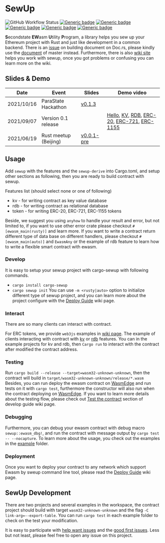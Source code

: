 # SewUp

![GitHub Workflow Status](https://img.shields.io/github/workflow/status/second-state/SewUp/CI)
[![Generic badge](https://img.shields.io/badge/sewup-0.1.3-green.svg)](https://crates.io/crates/sewup)
[![Generic badge](https://img.shields.io/badge/SewUpDoc-main-green.svg)](https://second-state.github.io/SewUp/sewup/)
[![Generic badge](https://img.shields.io/badge/sewup_derive-0.1.3-green.svg)](https://crates.io/crates/sewup-derive)
[![Generic badge](https://img.shields.io/badge/SewUpDeriveDoc-main-green.svg)](https://second-state.github.io/SewUp/sewup_derive/)
[![Generic badge](https://img.shields.io/badge/cargo_sewup-0.1.3-green.svg)](https://crates.io/crates/cargo-sewup)

**S**econdstate **EW**asm **U**tility **P**rogram, a library helps you sew up your Ethereum project with Rust and just like development in a common backend.
There is an [issue](https://github.com/second-state/SewUp/issues/116) on building document on Doc.rs, please kindly use the [document](https://second-state.github.io/SewUp/sewup/) of master instead.
Furthermore, there is also [wiki site](https://github.com/second-state/SewUp/wiki) helps you work with sewup, once you got problems or confusing you can learn more on the wiki.

## Slides & Demo
| Date       | Event                 | Slides | Demo video                                         |
|------------|-----------------------|--------|----------------------------------------------------|
| 2021/10/16 | ParaState Hackathon   | [v0.1.3](https://slides.com/yanganto/ethereum-wasm-in-rust) | |
| 2021/09/07 | Version 0.1 release   | | [Hello](https://youtu.be/kbe3uuxkBNQ), [KV](https://youtu.be/LUpYIFGG36s), [RDB](https://youtu.be/sJLOcJRheIw), [ERC-20](https://youtu.be/sVGEuNBY1dc), [ERC-721](https://youtu.be/ivZIqnhOAfA), [ERC-1155](https://youtu.be/BsbAFT5rNGw) |
| 2021/06/19 | Rust meetup (Beijing) | [v0.0.1-pre](https://slides.com/yanganto/sewup) |           |

## Usage
Add `sewup` with the features and the `sewup-derive` into Cargo.toml, and setup other sections
as following, then you are ready to build contract with sewup.

Features list (should select none or one of following)
- kv - for writing contract as key value database
- rdb - for writing contract as relational database
- token - for writing ERC-20, ERC-721, ERC-1155 tokens

Beside, we suggest you using `anyhow` to handle your result and error, but not limited to,
if you want to use other error crate please checkout `#[ewasm_main(rusty)]` and learn more.
If you want to write a contract return different type of data base on different handlers,
please checkout `#[ewasm_main(auto)]` and `EwasmAny` or the example of rdb feature to learn
how to write a flexible smart contract with ewasm.

### Develop
It is easy to setup your sewup project with cargo-sewup with following commands.
- `cargo install cargo-sewup`
- `cargo sewup init`
You can use `-m <rusty|auto>` option to initialize different type of sewup project,
and you can learn more about the project configure with the [Deploy Guide](https://github.com/second-state/SewUp/wiki/Develop-Guide) wiki page.

### Interact
There are so many clients can interact with contract.

For ERC tokens, we provide `web3js` examples in [wiki page](https://github.com/second-state/SewUp/wiki/ERC-Testing).
The example of clients interacting with contract with [kv](https://github.com/second-state/SewUp/blob/main/examples/kv-contract/src/client.rs) or [rdb](https://github.com/second-state/SewUp/blob/main/examples/rdb-contract/src/client.rs) features.
You can in the example projects for kv and rdb, then `Cargo run` to interact with the contract after modified the contract address.

### Testing
Run `cargo build --release --target=wasm32-unknown-unknown`, then the contract will build in `target/wasm32-unknown-unknown/release/*.wasm`
Besides, you can run deploy the ewasm contract on [WasmEdge](https://github.com/WasmEdge/WasmEdge) and run tests on it with `cargo test`,
furthermore the constructor will also run when the contract deploying on [WasmEdge](https://github.com/WasmEdge/WasmEdge).
If you want to learn more details about the testing flow, please check out [Test the contract](https://github.com/second-state/SewUp/wiki/Develop-Guide#test-the-contract) section of develop guide wiki page.


### Debugging
Furthermore, you can debug your ewasm contract with debug macro `sewup::ewasm_dbg!`, and run the contract with message output by `cargo test -- --nocapture`.
To learn more about the usage, you check out the examples in the [example](./examples/) folder.

### Deployment
Once you want to deploy your contract to any network which support Ewasm by sweup command line tool, please read the [Deploy Guide](https://github.com/second-state/SewUp/wiki/Deploy-Guide) wiki page.

## SewUp Development
There are two projects and several examples in the workspace, the contract project should build with target
`wasm32-unknown-unknown` and the flag `-C link-arg=--export-table`.
You can run `cargo test` in each example folder to check on the test your modification.

It is easy to participate with [help want issues](https://github.com/second-state/SewUp/issues?q=is%3Aopen+is%3Aissue+label%3A%22help+wanted%22) and the [good first issues](https://github.com/second-state/SewUp/issues?q=is%3Aopen+is%3Aissue+label%3A%22good+first+issue%22).
Less but not least, please feel free to open any issue on this project.
